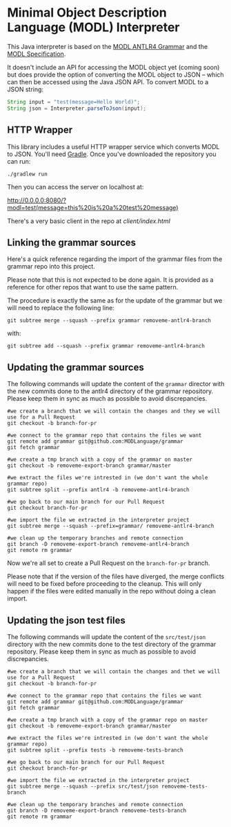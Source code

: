 # Minimal Object Description Language (MODL) Interpreter
This Java interpreter is based on the [MODL ANTLR4 Grammar](https://github.com/MODLanguage/grammar-antlr4) and the [MODL Specification](http://www.modl.uk).

It doesn't include an API for accessing the MODL object yet (coming soon) but does provide the option of converting the MODL object to JSON – which can then be accessed using the Java JSON API. To convert MODL to a JSON string: 

```java
String input = "test(message=Hello World)"; 
String json = Interpreter.parseToJson(input);
```

## HTTP Wrapper
This library includes a useful HTTP wrapper service which converts MODL to JSON. You'll need [Gradle](https://gradle.org/). Once you've downloaded the repository you can run:

    ./gradlew run
    
Then you can access the server on localhost at:

http://0.0.0.0:8080/?modl=test(message=this%20is%20a%20test%20message)

There's a very basic client in the repo at *client/index.html*


## Linking the grammar sources

Here's a quick reference regarding the import of the grammar files from the grammar repo into this project.

Please note that this is not expected to be done again. It is provided as a reference for other repos that want to use the
same pattern.

The procedure is exactly the same as for the update of the grammar but we will need to replace the following line:

```
git subtree merge --squash --prefix grammar removeme-antlr4-branch
```

with:

```
git subtree add --squash --prefix grammar removeme-antlr4-branch
```

## Updating the grammar sources

The following commands will update the content of the `grammar` director with the new commits done to the antlr4 directory 
of the grammar repository. Please keep them in sync as much as possible to avoid discrepancies.

```
#we create a branch that we will contain the changes and they we will use for a Pull Request
git checkout -b branch-for-pr

#we connect to the grammar repo that contains the files we want
git remote add grammar git@github.com:MODLanguage/grammar
git fetch grammar

#we create a tmp branch with a copy of the grammar on master
git checkout -b removeme-export-branch grammar/master

#we extract the files we're intrested in (we don't want the whole grammar repo)
git subtree split --prefix antlr4 -b removeme-antlr4-branch

#we go back to our main branch for our Pull Request
git checkout branch-for-pr

#we import the file we extracted in the interpreter project
git subtree merge --squash --prefix=grammar/ removeme-antlr4-branch

#we clean up the temporary branches and remote connection
git branch -D removeme-export-branch removeme-antlr4-branch
git remote rm grammar
```


Now we're all set to create a Pull Request on the `branch-for-pr` branch.

Please note that if the version of the files have diverged, the merge conflicts will need to be fixed before proceeding 
to the cleanup. This will only happen if the files were edited manually in the repo without doing a clean import.


## Updating the json test files

The following commands will update the content of the `src/test/json` directory with the new commits done to the test directory 
of the grammar repository. Please keep them in sync as much as possible to avoid discrepancies.

```
#we create a branch that we will contain the changes and thet we will use for a Pull Request
git checkout -b branch-for-pr

#we connect to the grammar repo that contains the files we want
git remote add grammar git@github.com:MODLanguage/grammar
git fetch grammar

#we create a tmp branch with a copy of the grammar repo on master
git checkout -b removeme-export-branch grammar/master

#we extract the files we're intrested in (we don't want the whole grammar repo)
git subtree split --prefix tests -b removeme-tests-branch

#we go back to our main branch for our Pull Request
git checkout branch-for-pr

#we import the file we extracted in the interpreter project
git subtree merge --squash --prefix src/test/json removeme-tests-branch

#we clean up the temporary branches and remote connection
git branch -D removeme-export-branch removeme-tests-branch
git remote rm grammar
```
